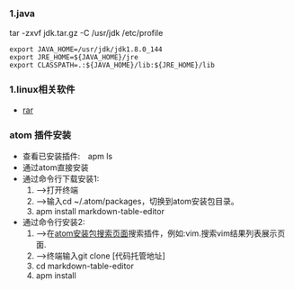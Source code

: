 ### 1.java
tar -zxvf jdk.tar.gz -C /usr/jdk
/etc/profile
```
export JAVA_HOME=/usr/jdk/jdk1.8.0_144
export JRE_HOME=${JAVA_HOME}/jre
export CLASSPATH=.:${JAVA_HOME}/lib:${JRE_HOME}/lib
```

### 1.linux相关软件
- [rar](https://blog.csdn.net/scorpio3k/article/details/49006603)


### atom 插件安装
- 查看已安装插件:　apm ls
- 通过atom直接安装
- 通过命令行下载安装1:
  1. -->打开终端
  1. -->输入cd ~/.atom/packages，切换到atom安装包目录。
  2. apm install markdown-table-editor
- 通过命令行安装2:
  1. -->在[atom安装包搜索页面](https://atom.io/packages)搜索插件，例如:vim.搜索vim结果列表展示页面.
  2. -->终端输入git clone [代码托管地址]
  3. cd markdown-table-editor
  4. apm install
